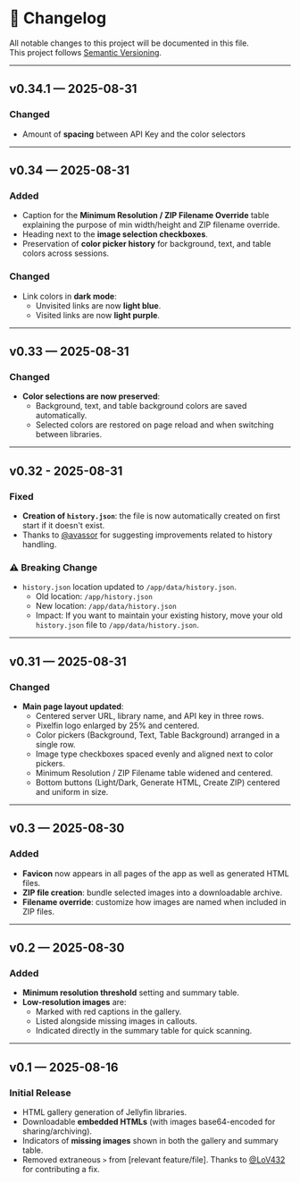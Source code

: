 # 📜 Changelog

All notable changes to this project will be documented in this file.  
This project follows [Semantic Versioning](https://semver.org/).

---

## v0.34.1 — 2025-08-31

### Changed
- Amount of **spacing** between API Key and the color selectors

---

## v0.34 — 2025-08-31

### Added
- Caption for the **Minimum Resolution / ZIP Filename Override** table explaining the purpose of min width/height and ZIP filename override.  
- Heading next to the **image selection checkboxes**. 
- Preservation of **color picker history** for background, text, and table colors across sessions.  

### Changed
- Link colors in **dark mode**:  
  - Unvisited links are now **light blue**.  
  - Visited links are now **light purple**.

---

## v0.33 — 2025-08-31
### Changed
- **Color selections are now preserved**:
  - Background, text, and table background colors are saved automatically.
  - Selected colors are restored on page reload and when switching between libraries.


---

## v0.32 - 2025-08-31
### Fixed
- **Creation of `history.json`**: the file is now automatically created on first start if it doesn't exist.
- Thanks to [@avassor](https://github.com/avassor) for suggesting improvements related to history handling.

### ⚠ Breaking Change
- `history.json` location updated to `/app/data/history.json`.
  - Old location: `/app/history.json`
  - New location: `/app/data/history.json`
  - Impact: If you want to maintain your existing history, move your old `history.json` file to `/app/data/history.json`.

---

## v0.31 — 2025-08-31
### Changed
- **Main page layout updated**:
  - Centered server URL, library name, and API key in three rows.
  - Pixelfin logo enlarged by 25% and centered.
  - Color pickers (Background, Text, Table Background) arranged in a single row.
  - Image type checkboxes spaced evenly and aligned next to color pickers.
  - Minimum Resolution / ZIP Filename table widened and centered.
  - Bottom buttons (Light/Dark, Generate HTML, Create ZIP) centered and uniform in size.

---

## v0.3 — 2025-08-30
### Added
- **Favicon** now appears in all pages of the app as well as generated HTML files.
- **ZIP file creation**: bundle selected images into a downloadable archive.
- **Filename override**: customize how images are named when included in ZIP files.

---

## v0.2 — 2025-08-30
### Added
- **Minimum resolution threshold** setting and summary table.
- **Low-resolution images** are:
  - Marked with red captions in the gallery.
  - Listed alongside missing images in callouts.
  - Indicated directly in the summary table for quick scanning.

---

## v0.1 — 2025-08-16
### Initial Release
- HTML gallery generation of Jellyfin libraries.
- Downloadable **embedded HTMLs** (with images base64-encoded for sharing/archiving).
- Indicators of **missing images** shown in both the gallery and summary table.
- Removed extraneous `>` from [relevant feature/file]. Thanks to [@LoV432](https://github.com/LoV432) for contributing a fix.
